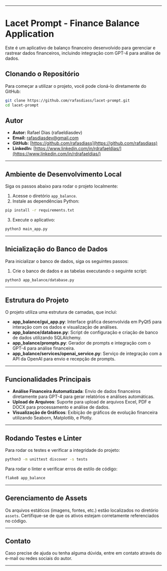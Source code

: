 
---

# Lacet Prompt - Finance Balance Application

Este é um aplicativo de balanço financeiro desenvolvido para gerenciar e rastrear dados financeiros, incluindo integração com GPT-4 para análise de dados.

## Clonando o Repositório

Para começar a utilizar o projeto, você pode cloná-lo diretamente do GitHub:

```bash
git clone https://github.com/rafasdiass/lacet-prompt.git
cd lacet-prompt
```

## Autor

- **Autor:** Rafael Dias (rafaeldiasdev)
- **Email:** rafasdiasdev@gmail.com
- **GitHub:** [https://github.com/rafasdiass](https://github.com/rafasdiass)
- **LinkedIn:** [https://www.linkedin.com/in/rdrafaeldias/](https://www.linkedin.com/in/rdrafaeldias/)

---

## Ambiente de Desenvolvimento Local

Siga os passos abaixo para rodar o projeto localmente:

1. Acesse o diretório `app_balance`.
2. Instale as dependências Python:

```bash
pip install -r requirements.txt
```

3. Execute o aplicativo:

```bash
python3 main_app.py    
```

---

## Inicialização do Banco de Dados

Para inicializar o banco de dados, siga os seguintes passos:

1. Crie o banco de dados e as tabelas executando o seguinte script:

```bash
python3 app_balance/database.py
```

---

## Estrutura do Projeto

O projeto utiliza uma estrutura de camadas, que inclui:

- **app_balance/gui_app.py**: Interface gráfica desenvolvida em PyQt5 para interação com os dados e visualização de análises.
- **app_balance/database.py**: Script de configuração e criação de banco de dados utilizando SQLAlchemy.
- **app_balance/prompts.py**: Gerador de prompts e integração com o GPT-4 para análise financeira.
- **app_balance/services/openai_service.py**: Serviço de integração com a API da OpenAI para envio e recepção de prompts.

---

## Funcionalidades Principais

- **Análise Financeira Automatizada**: Envio de dados financeiros diretamente para GPT-4 para gerar relatórios e análises automáticas.
- **Upload de Arquivos**: Suporte para upload de arquivos Excel, PDF e DOCX para processamento e análise de dados.
- **Visualização de Gráficos**: Exibição de gráficos de evolução financeira utilizando Seaborn, Matplotlib, e Plotly.

---

## Rodando Testes e Linter

Para rodar os testes e verificar a integridade do projeto:

```bash
python3 -m unittest discover -s tests
```

Para rodar o linter e verificar erros de estilo de código:

```bash
flake8 app_balance
```

---

## Gerenciamento de Assets

Os arquivos estáticos (imagens, fontes, etc.) estão localizados no diretório `assets`. Certifique-se de que os ativos estejam corretamente referenciados no código.

---

## Contato

Caso precise de ajuda ou tenha alguma dúvida, entre em contato através do e-mail ou redes sociais do autor.

---

